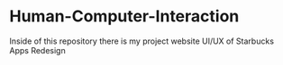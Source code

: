 # Human-Computer-Interaction
Inside of this repository there is my project website UI/UX of Starbucks Apps Redesign
